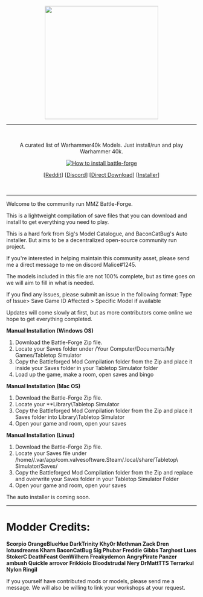 <br/>
<div align="center">
  <img width="300px" src="https://raw.githubusercontent.com/TTSWarhammer40k/Battleforged-Workshop-Mod-Compilation/master/images/LOGO.png">
  <hr style="height:1px;border:center;;" />
</div>
<br/>
<div align="center">

A curated list of Warhammer40k Models. Just install/run and play Warhammer 40k.

[![How to install battle-forge](https://i.imgur.com/v0znD5w.png)](https://www.youtube.com/watch?v=W8knVYdMkzM)


[[Reddit](https://www.reddit.com/r/TTSWarhammer40k/)] [[Discord](https://discord.gg/XkBbs5M)] [[Direct Download](https://github.com/TTSWarhammer40k/Battleforged-Workshop-Mod-Compilation/raw/master/battle-forge.zip)] [[Installer]()]
</div>
<br/>
<hr style="height:1px;border:center;;" />



Welcome to the community run MMZ Battle-Forge.


This is a lightweight compilation of save files that you can download and install to get everything you need to play. 

This is a hard fork from Sig's Model Catalogue, and BaconCatBug's Auto installer. But aims to be a decentralized open-source community run project. 

If you're interested in helping maintain this community asset, please send me a direct message to me on discord Malice#1245.

The models included in this file are not 100% complete, but as time goes on we will aim to fill in what is needed.

If you find any issues, please submit an issue in the following format: Type of Issue> Save Game ID Affected > Specific Model if available

Updates will come slowly at first, but as more contributors come online we hope to get everything completed.

**Manual Installation (Windows OS)**
1. Download the Battle-Forge Zip file.
2. Locate your Saves folder under /Your Computer/Documents/My Games/Tabletop Simulator
3. Copy the Battleforged Mod Compilation folder from the Zip and place it inside your Saves folder in your Tabletop Simulator folder
4. Load up the game, make a room, open saves and bingo

**Manual Installation (Mac OS)**

1. Download the Battle-Forge Zip file.
2. Locate your **Library\Tabletop Simulator
3. Copy the Battleforged Mod Compilation folder from the Zip and place it Saves folder into Library\Tabletop Simulator
4. Open your game and room, open your saves

**Manual Installation (Linux)**
1. Download the Battle-Forge Zip file.
2. Locate your Saves file under /home/<username>/.var/app/com.valvesoftware.Steam/.local/share/Tabletop\ Simulator/Saves/
3. Copy the Battleforged Mod Compilation folder from the Zip and replace and overwrite your Saves folder in your Tabletop Simulator Folder
4. Open your game and room, open your saves

The auto installer is coming soon.
<hr style="height:1px;border:center;;" />

# Modder Credits:
**Scorpio
OrangeBlueHue
DarkTrinity
Khy0r
Mothman Zack
Dren
lotusdreams
Kharn
BaconCatBug
Sig
Phubar
Freddie Gibbs
Targhost
Lues
StokerC
DeathFeast
GenWilhem
Freakydemon
AngryPirate
Panzer
ambush
Quickle
arrovor
Frikkiolo
Bloodstrudal
Nery
DrMattTTS
Terrarkul
Nylon
Ringil**

If you yourself have contributed mods or models, please send me a message. We will also be willing to link your workshops at your request.
